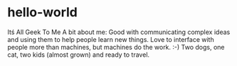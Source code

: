 # hello-world
Itś All Geek To Me
A bit about me: Good with communicating complex ideas and using them to help people learn new things. Love to interface with people more than machines, but machines do the work. :-) Two dogs, one cat, two kids (almost grown) and ready to travel. 
